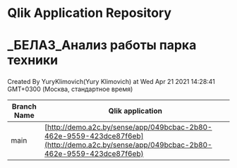 # Qlik Application Repository 
# _БЕЛАЗ_Анализ работы парка техники
### 
Created By YuryKlimovich(Yury Klimovich) at Wed Apr 21 2021 14:28:41 GMT+0300 (Москва, стандартное время)

Branch Name|Qlik application
---|---
main|[http://demo.a2c.by/sense/app/049bcbac-2b80-462e-9559-423dce87f6eb](http://demo.a2c.by/sense/app/049bcbac-2b80-462e-9559-423dce87f6eb)